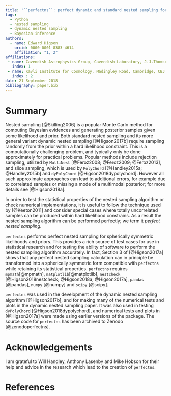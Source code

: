 ```yaml
---
title: '``perfectns``: perfect dynamic and standard nested sampling for spherically symmetric likelihoods and priors'
tags:
  - Python
  - nested sampling
  - dynamic nested sampling
  - Bayesian inference
authors:
  - name: Edward Higson
    orcid: 0000-0001-8383-4614
    affiliation: "1, 2"
affiliations:
 - name: Cavendish Astrophysics Group, Cavendish Laboratory, J.J.Thomson Avenue, Cambridge, CB3 0HE, UK
   index: 1
 - name: Kavli Institute for Cosmology, Madingley Road, Cambridge, CB3 0HA, UK
   index : 2
date: 21 September 2018
bibliography: paper.bib
---
```


# Summary

Nested sampling [@Skilling2006] is a popular Monte Carlo method for computing Bayesian evidences and generating posterior samples given some likelihood and prior.
Both standard nested sampling and its more general variant dynamic nested sampling [@Higson2017b] require sampling randomly from the prior within a hard likelihood constraint.
This is a computationally challenging problem, and typically only be done approximately for practical problems.
Popular methods include rejection sampling, utilized by ``MultiNest`` [@Feroz2008; @Feroz2009; @Feroz2013], and slice sampling, which is used by ``PolyChord`` [@Handley2015a; @Handley2015b] and ``dyPolyChord`` [@Higson2018dypolychord].
However all such approximate approaches can lead to additional errors, for example due to correlated samples or missing a mode of a multimodal posterior; for more details see [@Higson2018a].

In order to test the statistical properties of the nested sampling algorithm or check numerical implementations, it is useful to follow the technique used by [@Keeton2011] and consider special cases where totally uncorrelated samples can be produced within hard likelihood constrains.
As a result the nested sampling algorithm can be performed perfectly; we term it *perfect nested sampling*.

``perfectns`` performs perfect nested sampling for spherically symmetric likelihoods and priors.
This provides a rich source of test cases for use in statistical research and for testing the ability of software to perform the nested sampling algorithm accurately.
In fact, Section 3 of [@Higson2017a] shows that any perfect nested sampling calculation can in principle be transformed into a spherically symmetric form compatible with ``perfectns`` while retaining its statistical properties.
``perfectns`` requires ``mpmath``[@mpmath], ``matplotlib``[@matplotlib], ``nestcheck`` [@Higson2018nestcheck; @Higson2018a; @Higson2017a], ``pandas`` [@pandas], ``numpy`` [@numpy] and ``scipy`` [@scipy].

``perfectns`` was used in the development of the dynamic nested sampling algorithm [@Higson2017b], and for making many of the numerical tests and plots in the dynamic nested sampling paper.
It was also used in testing ``dyPolyChord`` [@Higson2018dypolychord], and numerical tests and plots in [@Higson2017a] were made using earlier versions of the package.
The source code for ``perfectns`` has been archived to Zenodo [@zenodoperfectns].

# Acknowledgements

I am grateful to Will Handley, Anthony Lasenby and Mike Hobson for their help and advice in the research which lead to the creation of ``perfectns``.

# References
